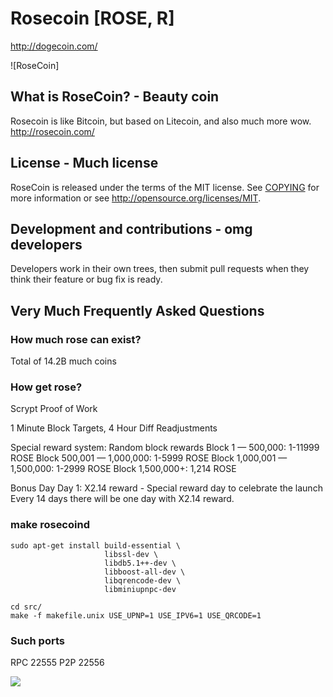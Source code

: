 # Rosecoin [ROSE, R]
http://dogecoin.com/

![RoseCoin]

## What is RoseCoin? - Beauty coin
Rosecoin is like Bitcoin, but based on Litecoin, and also much more wow.
http://rosecoin.com/

## License - Much license
RoseCoin is released under the terms of the MIT license. See [COPYING](COPYING)
for more information or see http://opensource.org/licenses/MIT.

## Development and contributions - omg developers
Developers work in their own trees, then submit pull requests when they think
their feature or bug fix is ready.

## Very Much Frequently Asked Questions

### How much rose can exist?
Total of 14.2B much coins

### How get rose?
Scrypt Proof of Work

1 Minute Block Targets, 4 Hour Diff Readjustments

Special reward system: Random block rewards
Block 1             — 500,000:     1-11999 ROSE 
Block 500,001    — 1,000,000:  1-5999 ROSE
Block 1,000,001 — 1,500,000:  1-2999 ROSE
Block 1,500,000+:                  1,214 ROSE 

Bonus Day 
Day 1: X2.14 reward - Special reward day to celebrate the launch
Every 14 days there will be one day with X2.14 reward.

### make rosecoind

    sudo apt-get install build-essential \
                         libssl-dev \
                         libdb5.1++-dev \
                         libboost-all-dev \
                         libqrencode-dev \
                         libminiupnpc-dev

    cd src/
    make -f makefile.unix USE_UPNP=1 USE_IPV6=1 USE_QRCODE=1

### Such ports
RPC 22555
P2P 22556

![](http://rosecoin.com)
